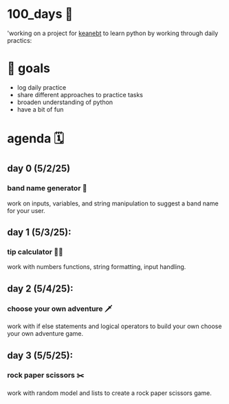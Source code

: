 # 100_days 🐍
'working on a project for [keanebt](https://github.com/keanebt) to learn python by working through daily practics:

# 🎯 goals
- log daily practice
- share different approaches to practice tasks
- broaden understanding of python
- have a bit of fun

# agenda 🗓️
## day 0 (5/2/25)
### band name generator 🎸
work on inputs, variables, and string manipulation to suggest a band name for your user.

## day 1 (5/3/25):
### tip calculator 💁‍♂️
work with numbers functions, string formatting, input handling. 

## day 2 (5/4/25):
### choose your own adventure 🗡️
work with if else statements and logical operators to build your own choose your own adventure game.

## day 3 (5/5/25):
### rock paper scissors ✂️
work with random model and lists to create a rock paper scissors game.
